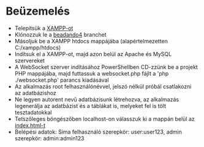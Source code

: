 # Beüzemelés
- Telepítsük a [XAMPP-ot](https://www.apachefriends.org/download.html)
- Klónozzuk le a [beadando4](https://github.com/kangurusenpai/group_5/tree/beadando4) branchet
- Másoljuk be a XAMPP htdocs mappájába (alapértelmezetten C:/xampp/htdocs)
- Indítsuk el a XAMPP-ot, majd azon belül az Apache és MySQL szervereket
- A WebSocket szerver indításához PowerShellben CD-zzünk be a projekt PHP mappájába, majd futtassuk a websocket.php fájlt a 'php ./websocket.php' parancs kiadásával
- Az alkalmazás root felhasználónévvel, jelszó nélkül próbál csatlakozni az adatbázishoz
- Ne legyen autorent nevű adatbázisunk létrehozva, az alkalmazás legenerálja az adatbázist és a táblákat is, melyeket fel is tölt tesztadatokkal
- Tetszőleges böngészőben localhost-on válasszuk ki a mappán belül az [index.html-t](http://localhost/group_5-beadando4/group_5-beadando4/index.html)
- Belépési adatok: Sima felhasználó szerepkör: user:user123, admin szerepkör: admin:admin123
